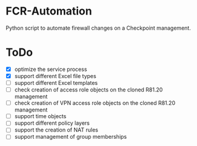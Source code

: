 # FCR-Automation
Python script to automate firewall changes on a Checkpoint management.

# ToDo
- [x] optimize the service process
- [x] support different Excel file types
- [ ] support different Excel templates
- [ ] check creation of access role objects on the cloned R81.20 management
- [ ] check creation of VPN access role objects on the cloned R81.20 management
- [ ] support time objects
- [ ] support different policy layers
- [ ] support the creation of NAT rules
- [ ] support management of group memberships
